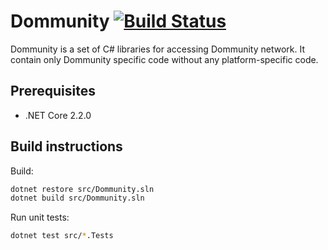 # Dommunity [![Build Status](https://travis-ci.org/dommunity/dommunity.svg?branch=master)](https://travis-ci.org/dommunity/dommunity)

Dommunity is a set of C# libraries for accessing Dommunity network. It contain only Dommunity specific code without any platform-specific code.

## Prerequisites

- .NET Core 2.2.0

## Build instructions

Build:

```sh
dotnet restore src/Dommunity.sln
dotnet build src/Dommunity.sln
```

Run unit tests:

```sh
dotnet test src/*.Tests
```
